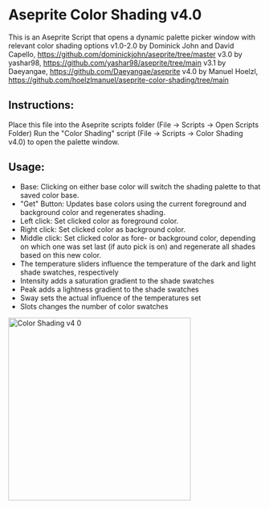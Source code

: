 # Aseprite Color Shading v4.0
This is an Aseprite Script that opens a dynamic palette picker window with relevant color shading options
v1.0-2.0 by Dominick John and David Capello, https://github.com/dominickjohn/aseprite/tree/master
v3.0 by yashar98, https://github.com/yashar98/aseprite/tree/main
v3.1 by Daeyangae, https://github.com/Daeyangae/aseprite
v4.0 by Manuel Hoelzl, https://github.com/hoelzlmanuel/aseprite-color-shading/tree/main

## Instructions:
   Place this file into the Aseprite scripts folder (File -> Scripts -> Open Scripts Folder)
   Run the "Color Shading" script (File -> Scripts -> Color Shading v4.0) to open the palette window.
## Usage:
- Base: Clicking on either base color will switch the shading palette to that saved color base.
- "Get" Button: Updates base colors using the current foreground and background color and regenerates shading.
- Left click: Set clicked color as foreground color.
- Right click: Set clicked color as background color.
- Middle click: Set clicked color as fore- or background color, depending on which one was set last (if auto pick is on) and regenerate all shades based on this new color.
- The temperature sliders influence the temperature of the dark and light shade swatches, respectively
- Intensity adds a saturation gradient to the shade swatches
- Peak adds a lightness gradient to the shade swatches
- Sway sets the actual influence of the temperatures set
- Slots changes the number of color swatches

<img width="363" alt="Color Shading v4 0" src="https://github.com/hoelzlmanuel/aseprite-color-shading/assets/26813147/28987f67-af23-441b-91e4-72f0c2f9d212">
